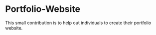 # Portfolio-Website
This small contribution is to help out individuals to create their portfolio website.
